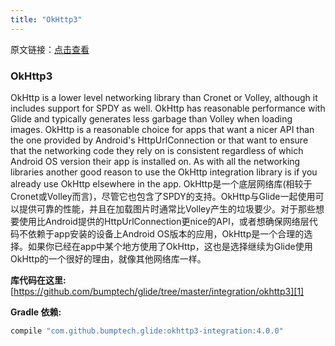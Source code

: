 ```yaml
---
title: "OkHttp3"
---
```

原文链接：[点击查看](http://bumptech.github.io/glide/int/okhttp3.html)

### OkHttp3

OkHttp is a lower level networking library than Cronet or Volley, although it includes support for SPDY as well. OkHttp has reasonable performance with Glide and typically generates less garbage than Volley when loading images. OkHttp is a reasonable choice for apps that want a nicer API than the one provided by Android's HttpUrlConnection or that want to ensure that the networking code they rely on is consistent regardless of which Android OS version their app is installed on. As with all the networking libraries another good reason to use the OkHttp integration library is if you already use OkHttp elsewhere in the app.
OkHttp是一个底层网络库(相较于Cronet或Volley而言)，尽管它也包含了SPDY的支持。OkHttp与Glide一起使用可以提供可靠的性能，并且在加载图片时通常比Volley产生的垃圾要少。对于那些想要使用比Android提供的HttpUrlConnection更nice的API，或者想确保网络层代码不依赖于app安装的设备上Android OS版本的应用，OkHttp是一个合理的选择。如果你已经在app中某个地方使用了OkHttp，这也是选择继续为Glide使用OkHttp的一个很好的理由，就像其他网络库一样。


**库代码在这里:** [https://github.com/bumptech/glide/tree/master/integration/okhttp3][1]

**Gradle 依赖:**
```groovy
compile "com.github.bumptech.glide:okhttp3-integration:4.0.0"
```

[1]: https://github.com/bumptech/glide/tree/master/integration/okhttp3